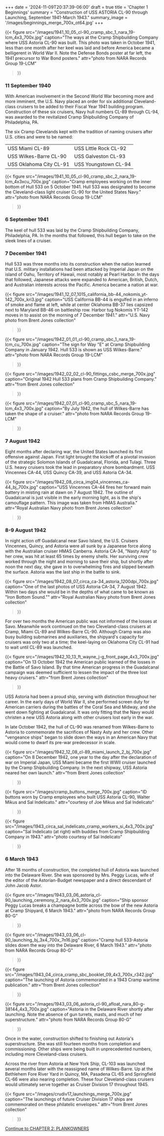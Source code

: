 +++
date = '2024-11-09T20:37:39-06:00'
draft = true
title = 'Chapter 1 Beginnings'
summary = "Construction of USS ASTORIA CL-90 through Launching,&nbsp;September 1941-March 1943."
summary_image = '/images/beginnings_merge_700x_ot64.jpg'
+++

{{< figure src="/images/1941_10_05_cl-90_cramp_sbc_1_nara_19-lcm_4x3_700x.jpg" 
           caption="The ways at the Cramp Shipbuilding Company where USS Astoria CL-90 was built. This photo was taken in October 1941, less than one month after her keel was laid and before America became a belligerent in World War II. Note the Defense Bonds poster at far left, the 1941 precursor to War Bond posters." 
           attr="photo from NARA Records Group 19-LCM"
>}}

### 11 September 1940
With American involvement in the Second World War becoming more and more imminent, the U.S. Navy placed an order for six additional Cleveland-class cruisers to be added to their Fiscal Year 1941 building program. Construction of these six cruisers, Navy hull numbers CL-89 through CL-94, was awarded to the revitalized Cramp Shipbuilding Company of Philadelphia, PA.

The six Cramp Clevelands kept with the tradition of naming cruisers after U.S. cities and were to be named:

|                         |                       |
| ----------------------- | --------------------- |
| USS Miami CL-89         | USS Little Rock CL-92 |
| USS Wilkes-Barre CL-90  | USS Galveston CL-93   |
| USS Oklahoma City CL-91 | USS Youngstown CL-94  |

{{< figure src="/images/1941_10_05_cl-90_cramp_sbc_2_nara_19-lcm_4x3xcu_700x.jpg" 
           caption="Cramp employees working on the inner bottom of Hull 533 on 5 October 1941. Hull 533 was designated to become the Cleveland-class light cruiser CL-90 for the United States Navy." 
           attr="photo from NARA Records Group 19-LCM"
>}}

### 6 September 1941
The keel of hull 533 was laid by the Cramp Shipbuilding Company, Philadelphia, PA. In the months that followed, this hull began to take on the sleek lines of a cruiser.


### 7 December 1941
Hull 533 was three months into its construction when the nation learned that U.S. military installations had been attacked by Imperial Japan on the island of Oahu, Territory of Hawaii, most notably at Pearl Harbor. In the days that followed, Japanese attacks were expanded to American, British, Dutch, and Australian interests across the Pacific. America became a nation at war.

{{< figure src="/images/1941_12_07_1015_california_bb-44_nokomis_yt-142_700x_kri3.jpg" 
           caption="USS California BB-44 is engulfed in an inferno of smoke and flame at left, while at center Oklahoma BB-37 lies capsized next to Maryland BB-46 on battleship row. Harbor tug Nokomis YT-142 moves in to assist on the morning of 7 December 1941." 
           attr="U.S. Navy photo from Brent Jones collection"
>}}

{{< figure src="/images/1942_01_01_cl-90_cramp_sbc_1_nara_19-lcm_cu_700x.jpg" 
           caption="The sign for Way \"E\" at Cramp Shipbuilding Company in January 1942. Hull 533 is shown as USS Wilkes-Barre." 
           attr="photo from NARA Records Group 19-LCM"
>}}

{{< figure src="/images/1942_02_02_cl-90_fittings_csbc_merge_700x.jpg" 
           caption="Original 1942 Hull 533 plans from Cramp Shipbuilding Company." 
           attr="from Brent Jones collection"
>}}

{{< figure src="/images/1942_07_01_cl-90_cramp_sbc_5_nara_19-lcm_4x3_700x.jpg" 
           caption="By July 1942, the hull of Wilkes-Barre has taken the shape of a cruiser." 
           attr="photo from NARA Records Group 19-LCM"
>}}

### 7 August 1942
Eight months after declaring war, the United States launched its first offensive against Japan. First light brought the kickoff of a pivotal invasion of the strategic Solomon Islands of Guadalcanal, Florida, and Tulagi. Three U.S. heavy cruisers took the lead in preparatory shore bombardment. USS Vincennes CA-44, USS Quincy CA-39, and USS Astoria CA-34.

{{< figure src="/images/1942_08_circa_img04_vincennes_ca-44_bj_700x.jpg" 
           caption="USS Vincennes CA-44 fires her forward main battery in misting rain at dawn on 7 August 1942. The outline of Guadalcanal is just visible in the early morning light, as is the ship's camouflage pattern. This image was taken from HMAS Australia." 
           attr="Royal Australian Navy photo from Brent Jones collection"
>}}

### 8-9 August 1942
In night action off Guadalcanal near Savo Island, the U.S. Cruisers Vincennes, Quincy, and Astoria were all sunk by a Japanese force along with the Australian cruiser HMAS Canberra. Astoria CA-34, "Nasty Asty" to her crew, was hit at least 65 times by enemy shells. Her surviving crew worked through the night and morning to save their ship, but shortly after noon the next day, she gave in to overwhelming fires and slipped beneath the surface. Astoria was the last ship in the battle to sink.

{{< figure src="/images/1942_08_07_circa_ca-34_astoria_1200dpi_700x.jpg" 
           caption="One of the last photos of USS Astoria CA-34, 7 August 1942. Within two days she would be in the depths of what came to be known as \"Iron Bottom Sound.\"" 
           attr="Royal Australian Navy photo from Brent Jones collection"
>}}

For over two months the American public was not informed of the losses at Savo. Meanwhile work continued on the two Cleveland-class cruisers at Cramp, Miami CL-89 and Wilkes-Barre CL-90. Although Cramp was also busy building submarines and auxiliaries, the shipyard's capacity for cruisers was only two at a time; the keel-laying on Oklahoma City CL-91 had to wait until CL-89 was launched.

{{< figure src="/images/1942_10_13_ft_wayne_j-g_front_page_4x3_700x.jpg" 
           caption="On 13 October 1942 the American public learned of the losses in the Battle of Savo Island. By that time American progress in the Guadalcanal campaign was deemed sufficient to lessen the impact of the three lost heavy cruisers." 
           attr="from Brent Jones collection"
>}}

USS Astoria had been a proud ship, serving with distinction throughout her career. In the early days of World War II, she performed screen duty for American carriers during the battles of the Coral Sea and Midway, and she went down fighting at Guadalcanal. It was only fitting that the Navy would christen a new USS Astoria along with other cruisers lost early in the war.

In late October 1942, the hull of CL-90 was renamed from Wilkes-Barre to Astoria to commemorate the sacrifices of Nasty Asty and her crew. Other "vengeance ships" began to slide down the ways in an American Navy that would come to dwarf its pre-war predecessor in scale.

{{< figure src="/images/1942_12_08_cl-89_miami_launch_2_bj_700x.jpg" 
           caption="On 8 December 1942, one year to the day after the declaration of war on Imperial Japan, USS Miami became the first WWII cruiser launched by the Cramp Shipbuilding Company. In the next shipway, USS Astoria neared her own launch." 
           attr="from Brent Jones collection"
>}}

{{< figure src="/images/cramp_buttons_merge_700x.jpg" 
           caption="ID buttons worn by Cramp employees who built USS Astoria CL-90, Walter Mikus and Sal Indelicato." 
           attr="courtesy of Joe Mikus and Sal Indelicato"
>}}

{{< figure src="/images/1943_circa_sal_indelicato_cramp_workers_si_4x3_700x.jpg" 
           caption="Sal Indelicato (at right) with buddies from Cramp Shipbuilding Company in 1943." 
           attr="photo courtesy of Sal Indelicato"
>}}

### 6 March 1943
After 18 months of construction, the completed hull of Astoria was launched into the Delaware River. She was sponsored by Mrs. Peggy Lucas, wife of the editor of the Astorian-Budget newspaper and a direct descendant of John Jacob Astor.

{{< figure src="/images/1943_03_06_astoria_cl-90_launching_ceremony_2_nara_4x3_700x.jpg" 
           caption="Ship sponsor Peggy Lucas breaks a champagne bottle across the bow of the new Astoria at Cramp Shipyard, 6 March 1943." 
           attr="photo from NARA Records Group 80-G"
>}}

{{< figure src="/images/1943_03_06_cl-90_launching_bj_3x4_700x_7n16.jpg" 
           caption="Cramp hull 533-Astoria slides down the way into the Delaware River, 6 March 1943." 
           attr="photo from NARA Records Group 80-G"
>}}

{{< figure src="/images/1943_04_circa_cramp_sbc_booklet_09_4x3_700x_r342.jpg" 
           caption="The launching of Astoria commemorated in a 1943 Cramp wartime publication." 
           attr="from Brent Jones collection"
>}}

{{< figure src="/images/1943_03_06_astoria_cl-90_afloat_nara_80-g-38144_4x3_700x.jpg" 
           caption="Astoria in the Delaware River shortly after launching. Note the absence of gun turrets, masts, and much of her superstructure." 
           attr="photo from NARA Records Group 80-G"
>}}

Once in the water, construction shifted to finishing out Astoria's superstructure. She was still fourteen months from completion and commissioning. Other ships were being built in unprecedented numbers, including more Cleveland-class cruisers.

Across the river from Astoria at New York Ship, CL-103 was launched several months later with the reassigned name of Wilkes-Barre. Up at the Bethlehem Fore River Yard in Quincy, MA, Pasadena CL-65 and Springfield CL-66 were also nearing completion. These four Cleveland-class cruisers would ultimately serve together as Cruiser Division 17 throughout 1945.

{{< figure src="/images/crudiv17_launchings_merge_700x.jpg" 
           caption="The launchings of future Cruiser Division 17 ships are commemorated on these philatelic envelopes." 
           attr="from Brent Jones collection"
>}}

[Continue to CHAPTER 2: PLANKOWNERS]()